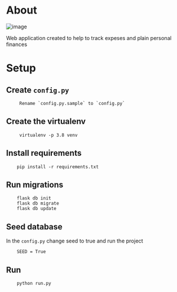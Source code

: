 # About

   ![image](https://user-images.githubusercontent.com/2658126/94922899-60754800-0491-11eb-8763-573a408fd630.png)
    
   Web application created to help to track expeses and plain personal finances 

# Setup

   ## Create `config.py`

         Rename `config.py.sample` to `config.py`  

   ## Create the virtualenv
     
         virtualenv -p 3.8 venv
     
   ## Install requirements
        
        pip install -r requirements.txt
  
   ## Run migrations
        
        flask db init
        flask db migrate
        flask db update

   ## Seed database
        
   In the `config.py` change seed to true and run the project

        SEED = True

   ## Run
            
        python run.py


